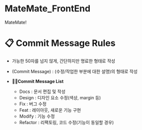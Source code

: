 # MateMate_FrontEnd
MateMate!

# 📋 Commit Message Rules 
- 가능한 50자를 넘지 않게, 간단하지만 명료한 형태로 작성 
- (Commit Message) : (수정/작업한 부분에 대한 설명)의 형태로 작성  
- **✍🏻Commit Message List**  

    - Docs : 문서 편집 및 작성 
    - Design : 디자인 요소 수정(색상, margin 등)
    - Fix : 버그 수정
    - Feat : 레이아웃, 새로운 기능 구현
    - Modify : 기능 수정
    - Refactor : 리팩토링, 코드 수정(기능이 동일할 경우)
